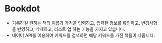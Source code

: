 # Bookdot

- 기록하길 원하는 책의 이름과 가격을 입력하고, 입력한 정보를 확인하고, 변경사항을 반영하고, 삭제하고, 리스트 업 하는 기능을 가지고 있습니다.
- 네이버 API를 이용하여 키워드를 검색하면 해당 키워드를 가진 책들이 나옵니다.  
